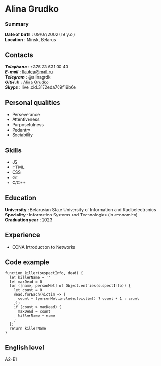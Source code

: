 # Alina Grudko
### Summary  
**Date of birth** : 09/07/2002 (19 y.o.)  
**Location** : Minsk, Belarus  
## Contacts  
***Telephone*** : +375 33 631 90 49  
***E-mail*** : lla.dea@mail.ru  
***Telegram*** : @alinagrdk  
***GitHub*** : [Alina Grudko](https://github.com/AlinaGrudko)  
***Skype*** : live:.cid.3172eda769f19b6e  
## Personal qualities  
- Perseverance
- Attentiveness  
- Purposefulness 
- Pedantry
- Sociability
## Skills  
- JS  
- HTML  
- CSS  
- Git  
- C/C++  
## Education  
**University** : Belarusian State University of Information and Radioelectronics  
**Speciality** : Information Systems and Technologies (in economics)  
**Graduation year** : 2023  
## Experience  
- CCNA Introduction to Networks
## Code example  
```
function killer(suspectInfo, dead) {
  let killerName = ''
  let maxDead = 0
  for ([name, personMet] of Object.entries(suspectInfo)) {
    let count = 0
    dead.forEach(victim => {
      count = (personMet.includes(victim)) ? count + 1 : count
    });
    if (count > maxDead) {
      maxDead = count
      killerName = name
    }
  };
  return killerName
}
```  
## English level  
A2-B1

